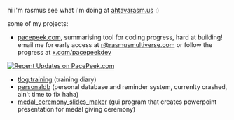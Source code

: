 hi i'm rasmus see what i'm doing at [ahtavarasm.us](https://ahtavarasm.us) :)

some of my projects:
- [pacepeek.com](https://pacepeek.com), summarising tool for coding progress, hard at building!
email me for early access at [r@rasmusmultiverse.com](mailto:r@rasmusmultiverse.com)
or follow the progress at [x.com/pacepeekdev](https://x.com/pacepeekdev) 

[![Recent Updates on PacePeek.com](https://pacepeek.com/widget_svg_org/149307331/648903558/2?fill_color=232626&stroke_color=0a8eb0&text_color=ffffff)](https://pacepeek.com)

- [tlog.training](https://github.com/ahtavarasmus/tlog) (training diary)
- [personaldb](https://github.com/ahtavarasmus/personaldb) (personal database and reminder system, currenlty crashed, ain't time to fix haha)
- [medal_ceremony_slides_maker](https://github.com/ahtavarasmus/medal_cerenomy_slides_maker) (gui program that creates powerpoint presentation for medal giving ceremony)


